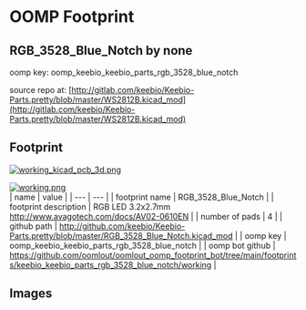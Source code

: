 # OOMP Footprint  
## RGB_3528_Blue_Notch  by none  
  
oomp key: oomp_keebio_keebio_parts_rgb_3528_blue_notch  
  
source repo at: [http://gitlab.com/keebio/Keebio-Parts.pretty/blob/master/WS2812B.kicad_mod](http://gitlab.com/keebio/Keebio-Parts.pretty/blob/master/WS2812B.kicad_mod)  
## Footprint  
  
[![working_kicad_pcb_3d.png](working_kicad_pcb_3d_600.png)](working_kicad_pcb_3d.png)  
  
[![working.png](working_600.png)](working.png)  
| name | value | 
| --- | --- | 
| footprint name | RGB_3528_Blue_Notch | 
| footprint description | RGB LED 3.2x2.7mm http://www.avagotech.com/docs/AV02-0610EN | 
| number of pads | 4 | 
| github path | http://github.com/keebio/Keebio-Parts.pretty/blob/master/RGB_3528_Blue_Notch.kicad_mod | 
| oomp key | oomp_keebio_keebio_parts_rgb_3528_blue_notch | 
| oomp bot github | https://github.com/oomlout/oomlout_oomp_footprint_bot/tree/main/footprints/keebio_keebio_parts_rgb_3528_blue_notch/working | 
## Images  
